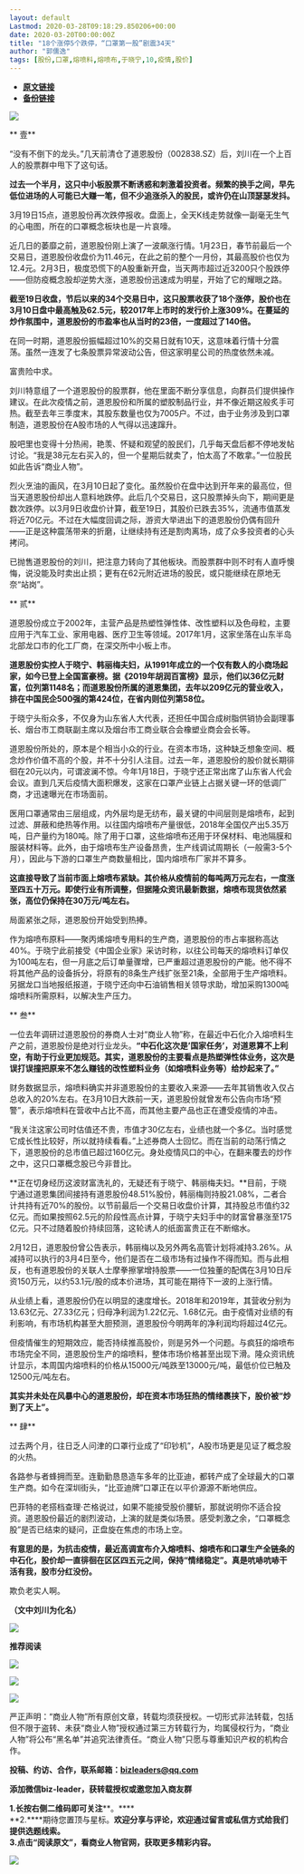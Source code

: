 ```yaml
---
layout: default
Lastmod: 2020-03-28T09:18:29.850206+00:00
date: 2020-03-20T00:00:00Z
title: "18个涨停5个跌停，“口罩第一股”剧震34天"
author: "郭儒逸"
tags: [股份,口罩,熔喷料,熔喷布,于晓宁,10,疫情,股价]
---
```


* [**原文链接**](https://mp.weixin.qq.com/s/oTBXYZ7_v1YEbFupmV7LSQ)
* [**备份链接**](http://archive.ph/ncJ5G)


![](/images/post/c7e09e2d3b61eb8356482d8e381947ee.jpg)

  

** 壹**

“没有不倒下的龙头。”几天前清仓了道恩股份（002838.SZ）后，刘川在一个上百人的股票群中甩下了这句话。

**过去一个半月，这只中小板股票不断诱惑和刺激着投资者。频繁的换手之间，早先低位进场的人可能已大赚一笔，但不少追涨杀入的股民，或许仍在山顶瑟瑟发抖。**

3月19日15点，道恩股份再次跌停报收。盘面上，全天K线走势就像一副毫无生气的心电图，所在的口罩概念板块也是一片哀嚎。

近几日的萎靡之前，道恩股份刚上演了一波飙涨行情。1月23日，春节前最后一个交易日，道恩股份收盘价为11.46元，在此之前的整个一月份，其最高股价也仅为12.4元。2月3日，极度恐慌下的A股重新开盘，当天两市超过近3200只个股跌停——但防疫概念股却逆势大涨，道恩股份迅速成为明星，开始了它的耀眼之路。

**截至19日收盘，节后以来的34个交易日中，这只股票收获了18个涨停，股价也在3月10日盘中最高触及62.5元，较2017年上市时的发行价上涨309%。在蔓延的炒作氛围中，道恩股份的市盈率也从当时的23倍，一度超过了140倍。**

在同一时期，道恩股份振幅超过10%的交易日就有10天，这意味着行情十分震荡。虽然一连发了七条股票异常波动公告，但这家明星公司的热度依然未减。

富贵险中求。

刘川特意组了一个道恩股份的股票群，他在里面不断分享信息，向群员们提供操作建议。在此次疫情之前，道恩股份和所属的塑胶制品行业，并不像近期这般炙手可热。截至去年三季度末，其股东数量也仅为7005户。不过，由于业务涉及到口罩制造，道恩股份在A股市场的人气得以迅速蹿升。

股吧里也变得十分热闹，艳羡、怀疑和观望的股民们，几乎每天盘后都不停地发帖讨论。“我是38元左右买入的，但一个星期后就卖了，怕太高了不敢拿。”一位股民如此告诉“商业人物”。

烈火烹油的画风，在3月10日起了变化。虽然股价在盘中达到开年来的最高位，但当天道恩股份却出人意料地跌停。此后几个交易日，这只股票掉头向下，期间更是数次跌停。以3月9日收盘价计算，截至19日，其股价已跌去35%，流通市值蒸发将近70亿元。不过在大幅度回调之际，游资大举进出下的道恩股份仍偶有回升——正是这种震荡带来的折磨，让继续持有还是割肉离场，成了众多投资者的心头拷问。

已抛售道恩股份的刘川，把注意力转向了其他板块。而股票群中则不时有人直呼懊悔，说没能及时卖出止损；更有在62元附近进场的股民，或只能继续在原地无奈“站岗”。

  

** 贰**

道恩股份成立于2002年，主营产品是热塑性弹性体、改性塑料以及色母粒，主要应用于汽车工业、家用电器、医疗卫生等领域。2017年1月，这家坐落在山东半岛北部龙口市的化工厂商，在深交所中小板上市。

**道恩股份实控人于晓宁、韩丽梅夫妇，从1991年成立的一个仅有数人的小商场起家，如今已登上全国富豪榜。据《2019年胡润百富榜》显示，他们以36亿元财富，位列第1148名；而道恩股份所属的道恩集团，去年以209亿元的营业收入，排在中国民企500强的第424位，在省内则位列第58位。**

于晓宁头衔众多，不仅身为山东省人大代表，还担任中国合成树脂供销协会副理事长、烟台市工商联副主席以及烟台市工商业联合会橡塑业商会会长等。

道恩股份所处的，原本是个相当小众的行业。在资本市场，这种缺乏想象空间、概念炒作价值不高的个股，并不十分引人注目。过去一年，道恩股份的股价就长期徘徊在20元以内，可谓波澜不惊。今年1月18日，于晓宁还正常出席了山东省人代会会议。直到几天后疫情大面积爆发，这家在口罩产业链上占据关键一环的低调厂商，才迅速曝光在市场面前。

医用口罩通常由三层组成，内外层均是无纺布，最关键的中间层则是熔喷布，起到过滤、屏蔽和绝热等作用。以往国内熔喷布产量很低，2018年全国仅产出5.35万吨，日产量约为180吨。除了用于口罩，这些熔喷布还用于环保材料、电池隔膜和服装材料等。此外，由于熔喷布生产设备昂贵，生产线调试周期长（一般需3-5个月），因此与下游的口罩生产商数量相比，国内熔喷布厂家并不算多。

**这直接导致了当前市面上熔喷布紧缺。其价格从疫情前的每吨两万元左右，一度涨至四五十万元。即使行业有所调整，但据隆众资讯最新数据，熔喷布现货依然紧张，高位仍保持在30万元/吨左右。**

局面紧张之际，道恩股份开始受到热捧。

作为熔喷布原料——聚丙烯熔喷专用料的生产商，道恩股份的市占率据称高达40%。于晓宁此前接受《中国企业家》采访时称，以往公司每天的熔喷料订单仅为100吨左右，但一月底之后订单量骤增，已严重超过道恩股份的产能。他不得不将其他产品的设备拆分，将原有的8条生产线扩张至21条，全部用于生产熔喷料。另据龙口当地报纸报道，于晓宁还向中石油销售相关领导求助，增加采购1300吨熔喷料所需原料，以解决生产压力。

  

** 叁**

一位去年调研过道恩股份的券商人士对“商业人物”称，在最近中石化介入熔喷料生产之前，道恩股份是绝对行业龙头。**“中石化这次是’国家任务’，对道恩算不上利空，有助于行业更加规范。其实，道恩股份的主要看点是热塑弹性体业务，这次是误打误撞把原来不怎么赚钱的改性塑料业务（如熔喷料业务等）给炒起来了。”**

财务数据显示，熔喷料确实并非道恩股份的主要收入来源——去年其销售收入仅占总收入的20%左右。在3月10日大跌前一天，道恩股份就曾发布公告向市场“预警”，表示熔喷料在营收中占比不高，而其他主要产品也正在遭受疫情的冲击。

“我关注这家公司时估值还不贵，市值才30亿左右，业绩也就一个多亿。当时感觉它成长性比较好，所以就持续看看。”上述券商人士回忆。而在当前的动荡行情之下，道恩股份的总市值已超过160亿元。身处疫情风口的中心，在翻来覆去的炒作之中，这只口罩概念股已今非昔比。

**正在切身经历这波财富洗礼的，无疑还有于晓宁、韩丽梅夫妇。**目前，于晓宁通过道恩集团间接持有道恩股份48.51%股份，韩丽梅则持股21.08%，二者合计共持有近70%的股份。以节前最后一个交易日收盘价计算，其持股总市值约32亿元。而如果按照62.5元的阶段性高点计算，于晓宁夫妇手中的财富曾暴涨至175亿元。只不过随着股价持续回落，这轮诱人的纸面富贵正在不断缩水。

2月12日，道恩股份曾公告表示，韩丽梅以及另外两名高管计划将减持3.26%。从减持可以执行的3月4日至今，他们是否在二级市场有过操作不得而知。而与此相反，也有道恩股份的关联人士摩拳擦掌增持股票——一位独董的配偶在3月10日斥资150万元，以约53.1元/股的成本价进场，其可能在期待下一波的上涨行情。

从业绩上看，道恩股份仍在以明显的速度增长。2018年和2019年，其营收分别为13.63亿元、27.33亿元；归母净利润为1.22亿元、1.68亿元。由于疫情对业绩的有利影响，有市场机构甚至大胆预测，道恩股份今明两年的净利润均将超过4亿元。

但疫情催生的短期效应，能否持续推高股价，则是另外一个问题。与疯狂的熔喷布市场完全不同，道恩股份生产的熔喷料，整体市场价格甚至出现下滑。隆众资讯统计显示，本周国内熔喷料的价格从15000元/吨跌至13000元/吨，最低价位已触及12500元/吨左右。

**其实并未处在风暴中心的道恩股份，却在资本市场狂热的情绪裹挟下，股价被“炒到了天上”。**

  

** 肆**

过去两个月，往日乏人问津的口罩行业成了“印钞机”，A股市场更是见证了概念股的火热。

各路参与者蜂拥而至。连勤勤恳恳造车多年的比亚迪，都转产成了全球最大的口罩生产商。如今在深圳街头，“比亚迪牌”口罩正在以平价源源不断地供应。

巴菲特的老搭档查理·芒格说过，如果不能接受股价腰斩，那就说明你不适合投资。道恩股份最近的剧烈波动，上演的就是类似场景。感受刺激之余，“口罩概念股”是否已结束的疑问，正盘旋在焦虑的市场上空。

**有意思的是，为抗击疫情，最近高调宣布介入熔喷料、熔喷布和口罩生产全链条的中石化，股价却一直徘徊在区区四五元之间，保持“情绪稳定”。真是吭哧吭哧干活有我，股市分红没份。**

欺负老实人啊。

  

**（文中刘川为化名）**  

  

  

  

![](/images/post/9efa8a30d873b3fc6201575e66c45ff6.jpg)

  

  

  

  

  

  

  

  

  

  

  

**推荐阅读**

  

[![](/images/post/672624a0573ef4c3fe01fa9d1594e41c.jpg)](http://mp.weixin.qq.com/s?__biz=MzIyNzEyNTYyNA==&mid=2650023518&idx=1&sn=1f54d154e21f907a7b1cc84f5f409919&chksm=f0657649c712ff5f607c4ab0d89511ad15a597b485021a1f63d647f6cae0d47e7196b80c059f&scene=21#wechat_redirect)

[![](/images/post/f37ac3e44b7eec1c386931af004ef9e6.jpg)](http://mp.weixin.qq.com/s?__biz=MzIyNzEyNTYyNA==&mid=2650023491&idx=1&sn=c29fe277f7bacc4327fa2c95aacc8909&chksm=f0657654c712ff427c2bb0d1a234fd205bd15849ec588ef68a061d0b20b3327c80b384adba2a&scene=21#wechat_redirect)

[![](/images/post/1adc700377771b11fc357bb0c3c6613f.jpg)](http://mp.weixin.qq.com/s?__biz=MzIyNzEyNTYyNA==&mid=2650023481&idx=1&sn=d3c34aaa2f18a1aafb3f3c81e08e5bf0&chksm=f065762ec712ff381289913b83ecc069a0d4ef5af3cca653545accaf363687345f6f641d162c&scene=21#wechat_redirect)

严正声明：“商业人物”所有原创文章，转载均须获授权。一切形式非法转载，包括但不限于盗转、未获“商业人物”授权通过第三方转载行为，均属侵权行为，“商业人物”将公布“黑名单”并追究法律责任。“商业人物”只愿与尊重知识产权的机构合作。

  

**投稿、约访、合作，联系邮箱：bizleaders@qq.com**

**添加微信biz-leader，获转载授权或邀您加入商友群**

**1.**长按右侧二维码即可关注******。****  
**2.****期待您置顶与星标。****欢迎分享与评论，欢迎通过留言或私信方式给我们提供选题线索**。  
**3.点击“阅读原文”，看商业人物官网，获取更多精彩内容**。**

![](/images/post/7e38fc7f97f96b3c934b6988973eafed.jpg)

